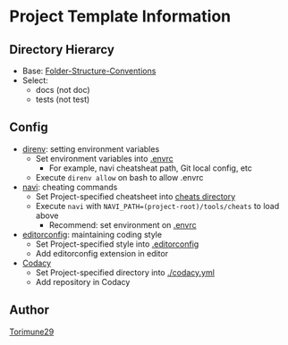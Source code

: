 # Project Template Information

## Directory Hierarcy

* Base: [Folder-Structure-Conventions](https://github.com/kriasoft/Folder-Structure-Conventions)
* Select:
    * docs (not doc)
    * tests (not test)

## Config

* [direnv](https://github.com/direnv/direnv): setting environment variables
    * Set environment variables into [.envrc](../.envrc)
        * For example, navi cheatsheat path, Git local config, etc
    * Execute `direnv allow` on bash to allow .envrc
* [navi](https://github.com/denisidoro/navi): cheating commands
    * Set Project-specified cheatsheet into [cheats directory](../tools/cheats/)
    * Execute `navi` with `NAVI_PATH=(project-root)/tools/cheats` to load above
        * Recommend: set environment on [.envrc](../.envrc)
* [editorconfig](https://editorconfig.org/): maintaining coding style
    * Set Project-specified style into [.editorconfig](../.editorconfig)
    * Add editorconfig extension in editor
* [Codacy](https://www.codacy.com/)
    * Set Project-specified directory into [./codacy.yml](../.codacy.yml)
    * Add repository in Codacy

## Author

[Torimune29](https://github.com/Torimune29)
